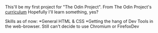 This'll be my first project for "The Odin Project".
From The Odin Project's [curriculum](http://www.theodinproject.com/web-development-101/html-css)
Hopefully I'll learn something, yes?



Skills as of now:
	*General HTML & CSS
	*Getting the hang of Dev Tools in the web-browser. Still can't decide to use Chromium or FirefoxDev
